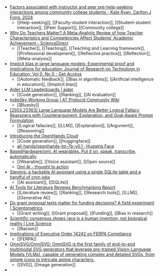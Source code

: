 - [Factors associated with instructor and peer pre-help-seeking interactions among community college students - Kate Ryan, Carlton J Fong, 2024](https://journals.sagepub.com/doi/abs/10.1177/14697874241239522)
	- [[Help-seeking]], [[Faculty-student interaction]], [[Student-student interaction]], [[Peer Support]], [[Community college]]
- [Why Do Teachers Matter? A Meta-Analytic Review of how Teacher Characteristics and Competencies Affect Students’ Academic Achievement - ScienceDirect](https://www.sciencedirect.com/science/article/pii/S0883035523000630)
	- [[Teacher]], [[Teaching]], [[Teaching and Learning framework]], [[Professional development]], [[Reflective practice]], [[Reflection]], [[Meta-analysis]]
- [Implicit bias in large language models: Experimental proof and implications for education: Journal of Research on Technology in Education: Vol 0, No 0 - Get Access](https://www.tandfonline.com/doi/full/10.1080/15391523.2024.2395295)
	- [[Automatic feedback]], [[Bias in algorithms]], [[Artificial intelligence in education]], [[Implicit bias]]
- [Aider LLM Leaderboards | aider](https://aider.chat/docs/leaderboards/)
	- [[Code generation]], [[Ranking]], [[AI evaluation]]
- [IndieSky Working Group | AT Protocol Community Wiki](https://wiki.atprotocol.community/en/working-groups/indiesky)
	- [[Bluesky]]
- [[2503.23363] Large Language Models Are Better Logical Fallacy Reasoners with Counterargument, Explanation, and Goal-Aware Prompt Formulation](https://arxiv.org/abs/2503.23363)
	- [[Logical fallacies]], [[LLM]], [[Explanation]], [[Argument]], [[Reasoning]]
- [Introducing the OpenHands Cloud](https://www.all-hands.dev/blog/introducing-the-openhands-cloud)
	- [[Code generation]], [[huggingface]]
	- [all-hands/openhands-lm-7b-v0.1 · Hugging Face](https://huggingface.co/all-hands/openhands-lm-7b-v0.1)
- [BasedHardware/omi: AI wearables. Put it on, speak, transcribe, automatically](https://github.com/BasedHardware/omi)
	- [[Wearable]], [[Voice assistant]], [[Open source]]
	- [Omi AI - thought to action](https://www.omi.me/)
- [Stevens: a hackable AI assistant using a single SQLite table and a handful of cron jobs](https://www.geoffreylitt.com/2025/04/12/how-i-made-a-useful-ai-assistant-with-one-sqlite-table-and-a-handful-of-cron-jobs)
	- [[AI assistant]], [[SQLite]]
- [AI Tools for Literature Reviews Benchmarking Report](https://www.nuancebehavior.com/report/ai-tools-for-literature-reviews-benchmarking-report)
	- [[Literature review]], [[Ranking]], [[Research tools]], [[LLM]], [[Generative AI]]
- [Do grant proposal texts matter for funding decisions? A field experiment | Scientometrics](https://link.springer.com/article/10.1007/s11192-024-04968-7)
	- [[Grant writing]], [[Grant proposal]], [[Funding]], [[Bias in research]]
- [Scientific consensus shows race is a human invention, not biological reality | Live Science](https://www.livescience.com/human-behavior/scientific-consensus-shows-race-is-a-human-invention-not-biological-reality)
	- [[Racism]]
- [Implications of Executive Order 14242 on FERPA Compliance](https://natlawreview.com/article/president-trump-orders-closure-department-education-what-schools-and-edtech)
	- [[FERPA]]
- [OmniSVG/OmniSVG: OmniSVG is the first family of end-to-end multimodal SVG generators that leverage pre-trained Vision-Language Models (VLMs), capable of generating complex and detailed SVGs, from simple icons to intricate anime characters.](https://github.com/OmniSVG/OmniSVG)
	- [[SVG]], [[Image generation]]
-